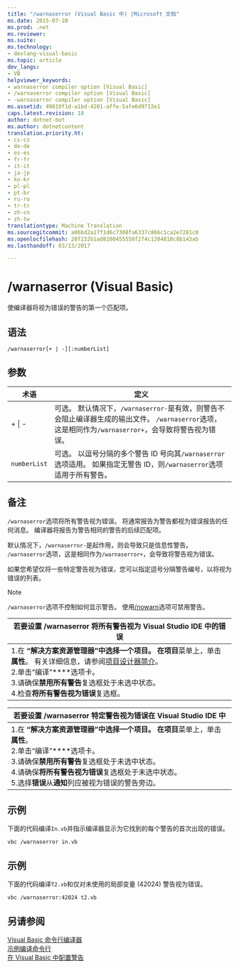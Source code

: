 ```yaml
---
title: "/warnaserror (Visual Basic 中) |Microsoft 文档"
ms.date: 2015-07-20
ms.prod: .net
ms.reviewer: 
ms.suite: 
ms.technology:
- devlang-visual-basic
ms.topic: article
dev_langs:
- VB
helpviewer_keywords:
- warnaserror compiler option [Visual Basic]
- /warnaserror compiler option [Visual Basic]
- -warnaserror compiler option [Visual Basic]
ms.assetid: 49819f1d-a1bd-4201-affe-5afe6d9712e1
caps.latest.revision: 18
author: dotnet-bot
ms.author: dotnetcontent
translation.priority.ht:
- cs-cz
- de-de
- es-es
- fr-fr
- it-it
- ja-jp
- ko-kr
- pl-pl
- pt-br
- ru-ru
- tr-tr
- zh-cn
- zh-tw
translationtype: Machine Translation
ms.sourcegitcommit: a06bd2a17f1d6c7308fa6337c866c1ca2e7281c0
ms.openlocfilehash: 28f232b1ad8200455550f2f4c1204818c8b143ab
ms.lasthandoff: 03/13/2017

---
```

# <a name="warnaserror-visual-basic"></a>/warnaserror (Visual Basic)
使编译器将视为错误的警告的第一个匹配项。  
  
## <a name="syntax"></a>语法  
  
```  
/warnaserror[+ | -][:numberList]  
```  
  
## <a name="arguments"></a>参数  
  
|术语|定义|  
|---|---|  
|+ &#124; -|可选。 默认情况下，`/warnaserror-`是有效，则警告不会阻止编译器生成的输出文件。 `/warnaserror`选项，这是相同作为`/warnaserror+`，会导致将警告视为错误。|  
|`numberList`|可选。 以逗号分隔的多个警告 ID 号向其`/warnaserror`选项适用。 如果指定无警告 ID，则`/warnaserror`选项适用于所有警告。|  
  
## <a name="remarks"></a>备注  
 `/warnaserror`选项将所有警告视为错误。 将通常报告为警告都视为错误报告的任何消息。 编译器将报告为警告相同的警告的后续匹配项。  
  
 默认情况下，`/warnaserror-`是起作用，则会导致只是信息性警告。 `/warnaserror`选项，这是相同作为`/warnaserror+`，会导致将警告视为错误。  
  
 如果您希望仅将一些特定警告视为错误，您可以指定逗号分隔警告编号，以将视为错误的列表。  
  
> [!NOTE]
>  `/warnaserror`选项不控制如何显示警告。 使用[/nowarn](../../../visual-basic/reference/command-line-compiler/nowarn.md)选项可禁用警告。  
  
|若要设置 /warnaserror 将所有警告视为 Visual Studio IDE 中的错误|  
|---|  
|1.在 **“解决方案资源管理器”**中选择一个项目。 在**项目**菜单上，单击**属性**。 有关详细信息，请参阅[项目设计器简介](http://msdn.microsoft.com/en-us/898dd854-c98d-430c-ba1b-a913ce3c73d7)。<br />2.单击“编译”****选项卡。<br />3.请确保**禁用所有警告**复选框处于未选中状态。<br />4.检查**将所有警告视为错误**复选框。|  
  
|若要设置 /warnaserror 特定警告视为错误在 Visual Studio IDE 中|  
|---|  
|1.在 **“解决方案资源管理器”**中选择一个项目。 在**项目**菜单上，单击**属性**。<br />2.单击“编译”****选项卡。<br />3.请确保**禁用所有警告**复选框处于未选中状态。<br />4.请确保**将所有警告视为错误**复选框处于未选中状态。<br />5.选择**错误**从**通知**列应被视为错误的警告旁边。|  
  
## <a name="example"></a>示例  
 下面的代码编译`In.vb`并指示编译器显示为它找到的每个警告的首次出现的错误。  
  
```  
vbc /warnaserror in.vb  
```  
  
## <a name="example"></a>示例  
 下面的代码编译`T2.vb`和仅对未使用的局部变量 (42024) 警告视为错误。  
  
```  
vbc /warnaserror:42024 t2.vb  
```  
  
## <a name="see-also"></a>另请参阅  
 [Visual Basic 命令行编译器](../../../visual-basic/reference/command-line-compiler/index.md)   
 [示例编译命令行](../../../visual-basic/reference/command-line-compiler/sample-compilation-command-lines.md)   
 [在 Visual Basic 中配置警告](https://docs.microsoft.com/visualstudio/ide/configuring-warnings-in-visual-basic)
